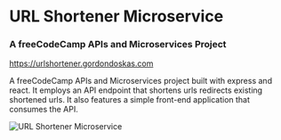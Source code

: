 # URL Shortener Microservice

### A freeCodeCamp APIs and Microservices Project

<https://urlshortener.gordondoskas.com>

A freeCodeCamp APIs and Microservices project built with express and react. It employs an API endpoint that shortens urls redirects existing shortened urls. It also features a simple front-end application that consumes the API.

![URL Shortener Microservice](https://portfolio.gordondoskas.com/img/urlshortener.png)
